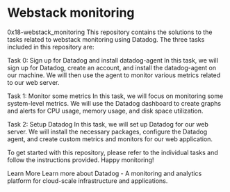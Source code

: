 # Webstack monitoring
0x18-webstack_monitoring
This repository contains the solutions to the tasks related to webstack monitoring using Datadog. The three tasks included in this repository are:

Task 0: Sign up for Datadog and install datadog-agent
In this task, we will sign up for Datadog, create an account, and install the datadog-agent on our machine. We will then use the agent to monitor various metrics related to our web server.

Task 1: Monitor some metrics
In this task, we will focus on monitoring some system-level metrics. We will use the Datadog dashboard to create graphs and alerts for CPU usage, memory usage, and disk space utilization.

Task 2: Setup Datadog
In this task, we will set up Datadog for our web server. We will install the necessary packages, configure the Datadog agent, and create custom metrics and monitors for our web application.

To get started with this repository, please refer to the individual tasks and follow the instructions provided. Happy monitoring!

Learn More
Learn more about Datadog - A monitoring and analytics platform for cloud-scale infrastructure and applications.

